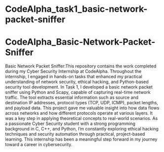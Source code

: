 # CodeAlpha_task1_basic-network-packet-sniffer
# CodeAlpha_Basic-Network-Packet-Sniffer
Basic Network Packet Sniffer:This repository contains the work completed during my Cyber Security Internship at CodeAlpha. Throughout the internship, I engaged in hands-on tasks that enhanced my practical understanding of network security, ethical hacking, and Python-based security tool development. In Task 1, I developed a basic network packet sniffer using Python and Scapy, capable of capturing real-time network traffic. The tool extracts essential information such as source and destination IP addresses, protocol types (TCP, UDP, ICMP), packet lengths, and payload data. This project gave me valuable insight into how data flows across networks and how different protocols operate at various layers. It was a key step in applying theoretical concepts to real-world scenarios. As a passionate Cyber Security student with a strong programming background in C, C++, and Python, I’m constantly exploring ethical hacking techniques and security automation through practical, project-based learning. This internship has been a meaningful step forward in my journey toward a career in cybersecurity.
